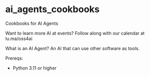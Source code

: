 # ai_agents_cookbooks
Cookbooks for AI Agents

Want to learn more AI at events? Follow along with our calendar at lu.ma/oss4ai

What is an AI Agent? An AI that can use other software as tools.

Prereqs:
- Python 3.11 or higher